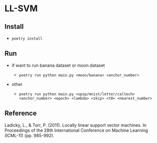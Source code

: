 # LL-SVM

## Install
- `poetry install`

## Run
- if want to run banana dataset or moon dataset
    - `poetry run python main.py <moon/banana> <anchor_number>`
    
- other
    - `poetry run python main.py <upsp/mnist/letter/caltech> <anchor_number> <epoch> <lambda> <skip> <t0> <nearest_number>`

## Reference
Ladicky, L., & Torr, P. (2011). Locally linear support vector machines. In Proceedings of the 28th International Conference on Machine Learning (ICML-11) (pp. 985-992).